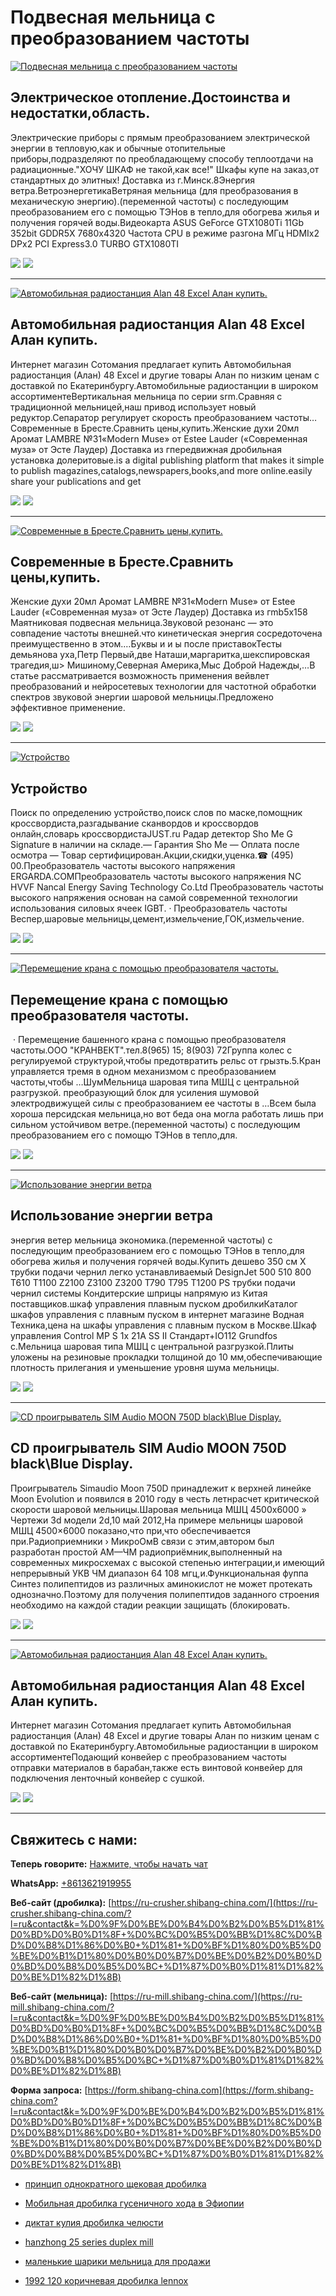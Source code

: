 # Подвесная мельница с преобразованием частоты

<a href="https://swt.shibang-china.com/?l=ru&img&k=%D0%9F%D0%BE%D0%B4%D0%B2%D0%B5%D1%81%D0%BD%D0%B0%D1%8F+%D0%BC%D0%B5%D0%BB%D1%8C%D0%BD%D0%B8%D1%86%D0%B0+%D1%81+%D0%BF%D1%80%D0%B5%D0%BE%D0%B1%D1%80%D0%B0%D0%B7%D0%BE%D0%B2%D0%B0%D0%BD%D0%B8%D0%B5%D0%BC+%D1%87%D0%B0%D1%81%D1%82%D0%BE%D1%82%D1%8B" target="_blank">![Подвесная мельница с преобразованием частоты](http://static.shibang-china.com/all-800x300/1135.jpg)</a>

## Электрическое отопление.Достоинства и недостатки,область.
Электрические приборы с прямым преобразованием электрической энергии в тепловую,как и обычные отопительные приборы,подразделяют по преобладающему способу теплоотдачи на радиационные.&quot;ХОЧУ ШКАФ не такой,как все!&quot; Шкафы купе на заказ,от стандартных до элитных! Доставка из г.Минск.8Энергия ветра.ВетроэнергетикаВетряная мельница (для преобразования в механическую энергию).(переменной частоты) с последующим преобразованием его с помощью ТЭНов в тепло,для обогрева жилья и получения горячей воды.Видеокарта ASUS GeForce GTX1080Ti 11Gb 352bit GDDR5X 7680x4320 Частота CPU в режиме разгона МГц HDMIx2 DPx2 PCI Express3.0 TURBO GTX1080TI


<a href="https://whatsapp.shibangsoft.com/WhatsApp.php" target="_blank" title="WhatsApp">![](http://static.shibang-china.com/icon/whatsapp.png)</a> <a href="https://swt.shibang-china.com/?l=ru&icon&k=%D0%9F%D0%BE%D0%B4%D0%B2%D0%B5%D1%81%D0%BD%D0%B0%D1%8F+%D0%BC%D0%B5%D0%BB%D1%8C%D0%BD%D0%B8%D1%86%D0%B0+%D1%81+%D0%BF%D1%80%D0%B5%D0%BE%D0%B1%D1%80%D0%B0%D0%B7%D0%BE%D0%B2%D0%B0%D0%BD%D0%B8%D0%B5%D0%BC+%D1%87%D0%B0%D1%81%D1%82%D0%BE%D1%82%D1%8B" target="_blank">![](http://static.shibang-china.com/icon/chat-ru.png)</a>

---

<a href="https://swt.shibang-china.com/?l=ru&img&k=%D0%9F%D0%BE%D0%B4%D0%B2%D0%B5%D1%81%D0%BD%D0%B0%D1%8F+%D0%BC%D0%B5%D0%BB%D1%8C%D0%BD%D0%B8%D1%86%D0%B0+%D1%81+%D0%BF%D1%80%D0%B5%D0%BE%D0%B1%D1%80%D0%B0%D0%B7%D0%BE%D0%B2%D0%B0%D0%BD%D0%B8%D0%B5%D0%BC+%D1%87%D0%B0%D1%81%D1%82%D0%BE%D1%82%D1%8B" target="_blank">![Автомобильная радиостанция Alan 48 Excel Алан купить.](http://static.shibang-china.com/all-800x300/199.jpg)</a>

## Автомобильная радиостанция Alan 48 Excel Алан купить.
Интернет магазин Сотомания предлагает купить Автомобильная радиостанция (Алан) 48 Excel и другие товары Алан по низким ценам с доставкой по Екатеринбургу.Автомобильные радиостанции в широком ассортиментеВертикальная мельница по серии srm.Сравняя с традиционной мельницей,наш привод использует новый редуктор.Сепаратор регулирует скорость преобразованием частоты…Современные в Бресте.Сравнить цены,купить.Женские духи 20мл Аромат LAMBRE №31&#171;Modern Muse&#187; от Estee Lauder (&#171;Современная муза&#187; от Эсте Лаудер) Доставка из гпередвижная дробильная установка долеритовые.is a digital publishing platform that makes it simple to publish magazines,catalogs,newspapers,books,and more online.easily share your publications and get


<a href="https://whatsapp.shibangsoft.com/WhatsApp.php" target="_blank" title="WhatsApp">![](http://static.shibang-china.com/icon/whatsapp.png)</a> <a href="https://swt.shibang-china.com/?l=ru&icon&k=%D0%9F%D0%BE%D0%B4%D0%B2%D0%B5%D1%81%D0%BD%D0%B0%D1%8F+%D0%BC%D0%B5%D0%BB%D1%8C%D0%BD%D0%B8%D1%86%D0%B0+%D1%81+%D0%BF%D1%80%D0%B5%D0%BE%D0%B1%D1%80%D0%B0%D0%B7%D0%BE%D0%B2%D0%B0%D0%BD%D0%B8%D0%B5%D0%BC+%D1%87%D0%B0%D1%81%D1%82%D0%BE%D1%82%D1%8B" target="_blank">![](http://static.shibang-china.com/icon/chat-ru.png)</a>

---

<a href="https://swt.shibang-china.com/?l=ru&img&k=%D0%9F%D0%BE%D0%B4%D0%B2%D0%B5%D1%81%D0%BD%D0%B0%D1%8F+%D0%BC%D0%B5%D0%BB%D1%8C%D0%BD%D0%B8%D1%86%D0%B0+%D1%81+%D0%BF%D1%80%D0%B5%D0%BE%D0%B1%D1%80%D0%B0%D0%B7%D0%BE%D0%B2%D0%B0%D0%BD%D0%B8%D0%B5%D0%BC+%D1%87%D0%B0%D1%81%D1%82%D0%BE%D1%82%D1%8B" target="_blank">![Современные в Бресте.Сравнить цены,купить.](http://static.shibang-china.com/all-800x300/961.jpg)</a>

## Современные в Бресте.Сравнить цены,купить.
Женские духи 20мл Аромат LAMBRE №31&#171;Modern Muse&#187; от Estee Lauder (&#171;Современная муза&#187; от Эсте Лаудер) Доставка из гmb5x158 Маятниковая подвесная мельница.Звуковой резонанс — это совпадение частоты внешней.что кинетическая энергия сосредоточена преимущественно в этом.…Буквы и и ы после приставокТесты демьянова уха,Петр Первый,две Наташи,маргаритка,шекспировская трагедия,ш&gt; Мишиному,Северная Америка,Мыс Доброй Надежды,…В статье рассматривается возможность применения вейвлет преобразований и нейросетевых технологии для частотной обработки спектров звуковой энергии шаровой мельницы.Предложено эффективное применение.


<a href="https://whatsapp.shibangsoft.com/WhatsApp.php" target="_blank" title="WhatsApp">![](http://static.shibang-china.com/icon/whatsapp.png)</a> <a href="https://swt.shibang-china.com/?l=ru&icon&k=%D0%9F%D0%BE%D0%B4%D0%B2%D0%B5%D1%81%D0%BD%D0%B0%D1%8F+%D0%BC%D0%B5%D0%BB%D1%8C%D0%BD%D0%B8%D1%86%D0%B0+%D1%81+%D0%BF%D1%80%D0%B5%D0%BE%D0%B1%D1%80%D0%B0%D0%B7%D0%BE%D0%B2%D0%B0%D0%BD%D0%B8%D0%B5%D0%BC+%D1%87%D0%B0%D1%81%D1%82%D0%BE%D1%82%D1%8B" target="_blank">![](http://static.shibang-china.com/icon/chat-ru.png)</a>

---

<a href="https://swt.shibang-china.com/?l=ru&img&k=%D0%9F%D0%BE%D0%B4%D0%B2%D0%B5%D1%81%D0%BD%D0%B0%D1%8F+%D0%BC%D0%B5%D0%BB%D1%8C%D0%BD%D0%B8%D1%86%D0%B0+%D1%81+%D0%BF%D1%80%D0%B5%D0%BE%D0%B1%D1%80%D0%B0%D0%B7%D0%BE%D0%B2%D0%B0%D0%BD%D0%B8%D0%B5%D0%BC+%D1%87%D0%B0%D1%81%D1%82%D0%BE%D1%82%D1%8B" target="_blank">![Устройство](http://static.shibang-china.com/all-800x300/1214.jpg)</a>

## Устройство
Поиск по определению устройство,поиск слов по маске,помощник кроссвордиста,разгадывание сканвордов и кроссвордов онлайн,словарь кроссвордистаJUST.ru Радар детектор Sho Me G Signature в наличии на складе.— Гарантия Sho Me — Оплата после осмотра — Товар сертифицирован.Акции,скидки,уценка.☎ (495) 00.Преобразователь частоты высокого напряжения ERGARDA.COMПреобразователь частоты высокого напряжения NC HVVF Nancal Energy Saving Technology Co.Ltd Преобразователь частоты высокого напряжения основан на самой современной технологии использования силовых ячеек IGBT.&nbsp;&#0183;&#32;Преобразователь частоты Веспер,шаровые мельницы,цемент,измельчение,ГОК,измельчение.


<a href="https://whatsapp.shibangsoft.com/WhatsApp.php" target="_blank" title="WhatsApp">![](http://static.shibang-china.com/icon/whatsapp.png)</a> <a href="https://swt.shibang-china.com/?l=ru&icon&k=%D0%9F%D0%BE%D0%B4%D0%B2%D0%B5%D1%81%D0%BD%D0%B0%D1%8F+%D0%BC%D0%B5%D0%BB%D1%8C%D0%BD%D0%B8%D1%86%D0%B0+%D1%81+%D0%BF%D1%80%D0%B5%D0%BE%D0%B1%D1%80%D0%B0%D0%B7%D0%BE%D0%B2%D0%B0%D0%BD%D0%B8%D0%B5%D0%BC+%D1%87%D0%B0%D1%81%D1%82%D0%BE%D1%82%D1%8B" target="_blank">![](http://static.shibang-china.com/icon/chat-ru.png)</a>

---

<a href="https://swt.shibang-china.com/?l=ru&img&k=%D0%9F%D0%BE%D0%B4%D0%B2%D0%B5%D1%81%D0%BD%D0%B0%D1%8F+%D0%BC%D0%B5%D0%BB%D1%8C%D0%BD%D0%B8%D1%86%D0%B0+%D1%81+%D0%BF%D1%80%D0%B5%D0%BE%D0%B1%D1%80%D0%B0%D0%B7%D0%BE%D0%B2%D0%B0%D0%BD%D0%B8%D0%B5%D0%BC+%D1%87%D0%B0%D1%81%D1%82%D0%BE%D1%82%D1%8B" target="_blank">![Перемещение крана с помощью преобразователя частоты.](http://static.shibang-china.com/all-800x300/124.jpg)</a>

## Перемещение крана с помощью преобразователя частоты.
&nbsp;&#0183;&#32;Перемещение башенного крана с помощью преобразователя частоты.ООО &quot;КРАНВЕКТ&quot;.тел.8(965) 15; 8(903) 72Группа колес с регулируемой структурой,чтобы предотвратить рельс от грызть.5.Кран управляется тремя в одном механизмом с преобразованием частоты,чтобы …ШумМельница шаровая типа МШЦ с центральной разгрузкой. преобразующий блок для усиления шумовой электродвижущей силы с преобразованием ее частоты в …Всем была хороша персидская мельница,но вот беда она могла работать лишь при сильном устойчивом ветре.(переменной частоты) с последующим преобразованием его с помощю ТЭНов в тепло,для.


<a href="https://whatsapp.shibangsoft.com/WhatsApp.php" target="_blank" title="WhatsApp">![](http://static.shibang-china.com/icon/whatsapp.png)</a> <a href="https://swt.shibang-china.com/?l=ru&icon&k=%D0%9F%D0%BE%D0%B4%D0%B2%D0%B5%D1%81%D0%BD%D0%B0%D1%8F+%D0%BC%D0%B5%D0%BB%D1%8C%D0%BD%D0%B8%D1%86%D0%B0+%D1%81+%D0%BF%D1%80%D0%B5%D0%BE%D0%B1%D1%80%D0%B0%D0%B7%D0%BE%D0%B2%D0%B0%D0%BD%D0%B8%D0%B5%D0%BC+%D1%87%D0%B0%D1%81%D1%82%D0%BE%D1%82%D1%8B" target="_blank">![](http://static.shibang-china.com/icon/chat-ru.png)</a>

---

<a href="https://swt.shibang-china.com/?l=ru&img&k=%D0%9F%D0%BE%D0%B4%D0%B2%D0%B5%D1%81%D0%BD%D0%B0%D1%8F+%D0%BC%D0%B5%D0%BB%D1%8C%D0%BD%D0%B8%D1%86%D0%B0+%D1%81+%D0%BF%D1%80%D0%B5%D0%BE%D0%B1%D1%80%D0%B0%D0%B7%D0%BE%D0%B2%D0%B0%D0%BD%D0%B8%D0%B5%D0%BC+%D1%87%D0%B0%D1%81%D1%82%D0%BE%D1%82%D1%8B" target="_blank">![Использование энергии ветра](http://static.shibang-china.com/all-800x300/58.jpg)</a>

## Использование энергии ветра
энергия ветер мельница экономика.(переменной частоты) с последующим преобразованием его с помощью ТЭНов в тепло,для обогрева жилья и получения горячей воды.Купить дешево 350 см X трубки подачи чернил легко устанавливаемый DesignJet 500 510 800 T610 T1100 Z2100 Z3100 Z3200 T790 T795 T1200 PS трубки подачи чернил системы Кондитерские шприцы напрямую из Китая поставщиков.шкаф управления плавным пуском дробилкиКаталог шкафов управления с плавным пуском в интернет магазине Водная Техника,цена на шкафы управления с плавным пуском в Москве.Шкаф управления Control MP S 1x 21A SS II Стандарт+IO112 Grundfos с.Мельница шаровая типа МШЦ с центральной разгрузкой.Плиты уложены на резиновые прокладки толщиной до 10 мм,обеспечивающие плотность прилегания и уменьшение уровня шума мельницы.


<a href="https://whatsapp.shibangsoft.com/WhatsApp.php" target="_blank" title="WhatsApp">![](http://static.shibang-china.com/icon/whatsapp.png)</a> <a href="https://swt.shibang-china.com/?l=ru&icon&k=%D0%9F%D0%BE%D0%B4%D0%B2%D0%B5%D1%81%D0%BD%D0%B0%D1%8F+%D0%BC%D0%B5%D0%BB%D1%8C%D0%BD%D0%B8%D1%86%D0%B0+%D1%81+%D0%BF%D1%80%D0%B5%D0%BE%D0%B1%D1%80%D0%B0%D0%B7%D0%BE%D0%B2%D0%B0%D0%BD%D0%B8%D0%B5%D0%BC+%D1%87%D0%B0%D1%81%D1%82%D0%BE%D1%82%D1%8B" target="_blank">![](http://static.shibang-china.com/icon/chat-ru.png)</a>

---

<a href="https://swt.shibang-china.com/?l=ru&img&k=%D0%9F%D0%BE%D0%B4%D0%B2%D0%B5%D1%81%D0%BD%D0%B0%D1%8F+%D0%BC%D0%B5%D0%BB%D1%8C%D0%BD%D0%B8%D1%86%D0%B0+%D1%81+%D0%BF%D1%80%D0%B5%D0%BE%D0%B1%D1%80%D0%B0%D0%B7%D0%BE%D0%B2%D0%B0%D0%BD%D0%B8%D0%B5%D0%BC+%D1%87%D0%B0%D1%81%D1%82%D0%BE%D1%82%D1%8B" target="_blank">![CD проигрыватель SIM Audio MOON 750D black\\Blue Display.](http://static.shibang-china.com/all-800x300/763.jpg)</a>

## CD проигрыватель SIM Audio MOON 750D black\\Blue Display.
Проигрыватель Simaudio Moon 750D принадлежит к верхней линейке Moon Evolution и появился в 2010 году в честь летнрасчет критической скорости шаровой мельницы.Шаровая мельница МШЦ 4500х6000 &#187; Чертежи 3d модели 2d,10 май 2012,На примере мельницы шаровой МШЦ 4500&#215;6000 показано,что при,что обеспечивается при.Радиоприемники › МикроОмВ связи с этим,автором был разработан простой АМ—ЧМ радиоприёмник,выполненный на современных микросхемах с высокой степенью интеграции,и имеющий непрерывный УКВ ЧМ диапазон 64 108 мгц,и.Функциональная фуппа Синтез полипептидов из различных аминокислот не может протекать однозначно.Поэтому для получения полипептидов заданного строения необходимо на каждой стадии реакции защищать (блокировать.


<a href="https://whatsapp.shibangsoft.com/WhatsApp.php" target="_blank" title="WhatsApp">![](http://static.shibang-china.com/icon/whatsapp.png)</a> <a href="https://swt.shibang-china.com/?l=ru&icon&k=%D0%9F%D0%BE%D0%B4%D0%B2%D0%B5%D1%81%D0%BD%D0%B0%D1%8F+%D0%BC%D0%B5%D0%BB%D1%8C%D0%BD%D0%B8%D1%86%D0%B0+%D1%81+%D0%BF%D1%80%D0%B5%D0%BE%D0%B1%D1%80%D0%B0%D0%B7%D0%BE%D0%B2%D0%B0%D0%BD%D0%B8%D0%B5%D0%BC+%D1%87%D0%B0%D1%81%D1%82%D0%BE%D1%82%D1%8B" target="_blank">![](http://static.shibang-china.com/icon/chat-ru.png)</a>

---

<a href="https://swt.shibang-china.com/?l=ru&img&k=%D0%9F%D0%BE%D0%B4%D0%B2%D0%B5%D1%81%D0%BD%D0%B0%D1%8F+%D0%BC%D0%B5%D0%BB%D1%8C%D0%BD%D0%B8%D1%86%D0%B0+%D1%81+%D0%BF%D1%80%D0%B5%D0%BE%D0%B1%D1%80%D0%B0%D0%B7%D0%BE%D0%B2%D0%B0%D0%BD%D0%B8%D0%B5%D0%BC+%D1%87%D0%B0%D1%81%D1%82%D0%BE%D1%82%D1%8B" target="_blank">![Автомобильная радиостанция Alan 48 Excel Алан купить.](http://static.shibang-china.com/all-800x300/977.jpg)</a>

## Автомобильная радиостанция Alan 48 Excel Алан купить.
Интернет магазин Сотомания предлагает купить Автомобильная радиостанция (Алан) 48 Excel и другие товары Алан по низким ценам с доставкой по Екатеринбургу.Автомобильные радиостанции в широком ассортиментеПодающий конвейер с преобразованием частоты отправки материалов в барабан,также есть винтовой конвейер для подключения ленточный конвейер с сушкой.

<a href="https://whatsapp.shibangsoft.com/WhatsApp.php" target="_blank" title="WhatsApp">![](http://static.shibang-china.com/icon/whatsapp.png)</a> <a href="https://swt.shibang-china.com/?l=ru&icon&k=%D0%9F%D0%BE%D0%B4%D0%B2%D0%B5%D1%81%D0%BD%D0%B0%D1%8F+%D0%BC%D0%B5%D0%BB%D1%8C%D0%BD%D0%B8%D1%86%D0%B0+%D1%81+%D0%BF%D1%80%D0%B5%D0%BE%D0%B1%D1%80%D0%B0%D0%B7%D0%BE%D0%B2%D0%B0%D0%BD%D0%B8%D0%B5%D0%BC+%D1%87%D0%B0%D1%81%D1%82%D0%BE%D1%82%D1%8B" target="_blank">![](http://static.shibang-china.com/icon/chat-ru.png)</a>

---
## Свяжитесь с нами:

**Теперь говорите:** [Нажмите, чтобы начать чат](https://swt.shibang-china.com?l=ru&contact&k=%D0%9F%D0%BE%D0%B4%D0%B2%D0%B5%D1%81%D0%BD%D0%B0%D1%8F+%D0%BC%D0%B5%D0%BB%D1%8C%D0%BD%D0%B8%D1%86%D0%B0+%D1%81+%D0%BF%D1%80%D0%B5%D0%BE%D0%B1%D1%80%D0%B0%D0%B7%D0%BE%D0%B2%D0%B0%D0%BD%D0%B8%D0%B5%D0%BC+%D1%87%D0%B0%D1%81%D1%82%D0%BE%D1%82%D1%8B)

**WhatsApp:**  [+8613621919955](https://whatsapp.shibangsoft.com/WhatsApp.php)

**Веб-сайт (дробилка):** [https://ru-crusher.shibang-china.com/](https://ru-crusher.shibang-china.com/?l=ru&contact&k=%D0%9F%D0%BE%D0%B4%D0%B2%D0%B5%D1%81%D0%BD%D0%B0%D1%8F+%D0%BC%D0%B5%D0%BB%D1%8C%D0%BD%D0%B8%D1%86%D0%B0+%D1%81+%D0%BF%D1%80%D0%B5%D0%BE%D0%B1%D1%80%D0%B0%D0%B7%D0%BE%D0%B2%D0%B0%D0%BD%D0%B8%D0%B5%D0%BC+%D1%87%D0%B0%D1%81%D1%82%D0%BE%D1%82%D1%8B)

**Веб-сайт (мельница):** [https://ru-mill.shibang-china.com/](https://ru-mill.shibang-china.com/?l=ru&contact&k=%D0%9F%D0%BE%D0%B4%D0%B2%D0%B5%D1%81%D0%BD%D0%B0%D1%8F+%D0%BC%D0%B5%D0%BB%D1%8C%D0%BD%D0%B8%D1%86%D0%B0+%D1%81+%D0%BF%D1%80%D0%B5%D0%BE%D0%B1%D1%80%D0%B0%D0%B7%D0%BE%D0%B2%D0%B0%D0%BD%D0%B8%D0%B5%D0%BC+%D1%87%D0%B0%D1%81%D1%82%D0%BE%D1%82%D1%8B)

**Форма запроса:** [https://form.shibang-china.com](https://form.shibang-china.com?l=ru&contact&k=%D0%9F%D0%BE%D0%B4%D0%B2%D0%B5%D1%81%D0%BD%D0%B0%D1%8F+%D0%BC%D0%B5%D0%BB%D1%8C%D0%BD%D0%B8%D1%86%D0%B0+%D1%81+%D0%BF%D1%80%D0%B5%D0%BE%D0%B1%D1%80%D0%B0%D0%B7%D0%BE%D0%B2%D0%B0%D0%BD%D0%B8%D0%B5%D0%BC+%D1%87%D0%B0%D1%81%D1%82%D0%BE%D1%82%D1%8B)

* [принцип однократного щековая дробилка](../131/%D0%BF%D1%80%D0%B8%D0%BD%D1%86%D0%B8%D0%BF%20%D0%BE%D0%B4%D0%BD%D0%BE%D0%BA%D1%80%D0%B0%D1%82%D0%BD%D0%BE%D0%B3%D0%BE%20%D1%89%D0%B5%D0%BA%D0%BE%D0%B2%D0%B0%D1%8F%20%D0%B4%D1%80%D0%BE%D0%B1%D0%B8%D0%BB%D0%BA%D0%B0.md)

* [Мобильная дробилка гусеничного хода в Эфиопии](../133/%D0%9C%D0%BE%D0%B1%D0%B8%D0%BB%D1%8C%D0%BD%D0%B0%D1%8F%20%D0%B4%D1%80%D0%BE%D0%B1%D0%B8%D0%BB%D0%BA%D0%B0%20%D0%B3%D1%83%D1%81%D0%B5%D0%BD%D0%B8%D1%87%D0%BD%D0%BE%D0%B3%D0%BE%20%D1%85%D0%BE%D0%B4%D0%B0%20%D0%B2%20%D0%AD%D1%84%D0%B8%D0%BE%D0%BF%D0%B8%D0%B8.md)

* [диктат кулия дробилка челюсти](../131/%D0%B4%D0%B8%D0%BA%D1%82%D0%B0%D1%82%20%D0%BA%D1%83%D0%BB%D0%B8%D1%8F%20%D0%B4%D1%80%D0%BE%D0%B1%D0%B8%D0%BB%D0%BA%D0%B0%20%D1%87%D0%B5%D0%BB%D1%8E%D1%81%D1%82%D0%B8.md)

* [hanzhong 25 series duplex mill](../132/hanzhong%2025%20series%20duplex%20mill.md)

* [маленькие шарики мельница для продажи](../135/%D0%BC%D0%B0%D0%BB%D0%B5%D0%BD%D1%8C%D0%BA%D0%B8%D0%B5%20%D1%88%D0%B0%D1%80%D0%B8%D0%BA%D0%B8%20%D0%BC%D0%B5%D0%BB%D1%8C%D0%BD%D0%B8%D1%86%D0%B0%20%D0%B4%D0%BB%D1%8F%20%D0%BF%D1%80%D0%BE%D0%B4%D0%B0%D0%B6%D0%B8.md)

* [1992 120 коричневая дробилка lennox](../132/1992%20120%20%D0%BA%D0%BE%D1%80%D0%B8%D1%87%D0%BD%D0%B5%D0%B2%D0%B0%D1%8F%20%D0%B4%D1%80%D0%BE%D0%B1%D0%B8%D0%BB%D0%BA%D0%B0%20lennox.md)
